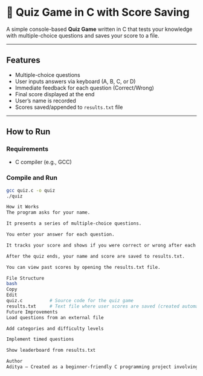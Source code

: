 # 🎉 Quiz Game in C with Score Saving

A simple console-based **Quiz Game** written in C that tests your knowledge with multiple-choice questions and saves your score to a file.

---

## Features

- Multiple-choice questions
- User inputs answers via keyboard (A, B, C, or D)
- Immediate feedback for each question (Correct/Wrong)
- Final score displayed at the end
- User’s name is recorded
- Scores saved/appended to `results.txt` file

---

## How to Run

### Requirements
- C compiler (e.g., GCC)

### Compile and Run

```bash
gcc quiz.c -o quiz
./quiz

How it Works
The program asks for your name.

It presents a series of multiple-choice questions.

You enter your answer for each question.

It tracks your score and shows if you were correct or wrong after each question.

After the quiz ends, your name and score are saved to results.txt.

You can view past scores by opening the results.txt file.

File Structure
bash
Copy
Edit
quiz.c          # Source code for the quiz game
results.txt     # Text file where user scores are saved (created automatically)
Future Improvements
Load questions from an external file

Add categories and difficulty levels

Implement timed questions

Show leaderboard from results.txt

Author
Aditya — Created as a beginner-friendly C programming project involving file handling.

